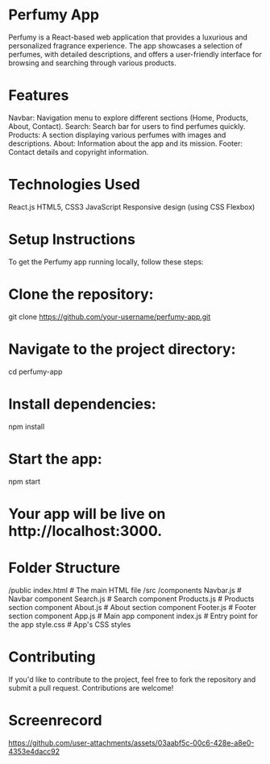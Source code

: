 # Perfumy App
Perfumy is a React-based web application that provides a luxurious and personalized fragrance experience. The app showcases a selection of perfumes, with detailed descriptions, and offers a user-friendly interface for browsing and searching through various products.

# Features
Navbar: Navigation menu to explore different sections (Home, Products, About, Contact).
Search: Search bar for users to find perfumes quickly.
Products: A section displaying various perfumes with images and descriptions.
About: Information about the app and its mission.
Footer: Contact details and copyright information.

# Technologies Used
React.js
HTML5, CSS3
JavaScript
Responsive design (using CSS Flexbox)

# Setup Instructions
To get the Perfumy app running locally, follow these steps:

# Clone the repository:
git clone https://github.com/your-username/perfumy-app.git

# Navigate to the project directory:
cd perfumy-app

# Install dependencies:
npm install

# Start the app:
npm start

# Your app will be live on http://localhost:3000.

# Folder Structure
/public
  index.html          # The main HTML file
/src
  /components
    Navbar.js         # Navbar component
    Search.js         # Search component
    Products.js       # Products section component
    About.js          # About section component
    Footer.js         # Footer section component
  App.js              # Main app component
  index.js            # Entry point for the app
  style.css           # App's CSS styles

# Contributing
If you'd like to contribute to the project, feel free to fork the repository and submit a pull request. Contributions are welcome!

# Screenrecord
https://github.com/user-attachments/assets/03aabf5c-00c6-428e-a8e0-4353e4dacc92
